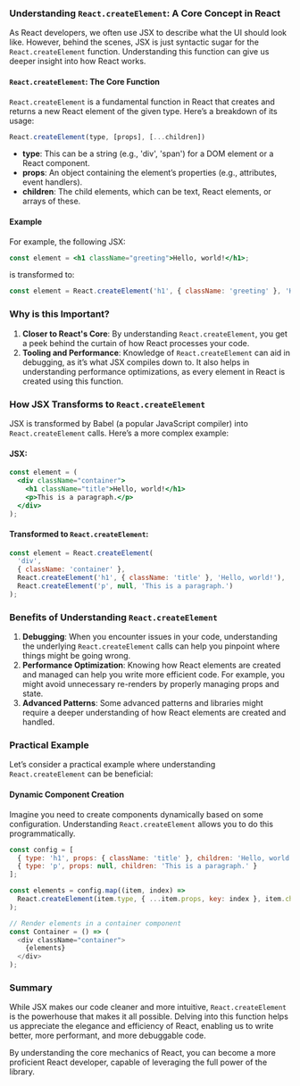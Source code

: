 ### Understanding `React.createElement`: A Core Concept in React

As React developers, we often use JSX to describe what the UI should look like. However, behind the scenes, JSX is just syntactic sugar for the `React.createElement` function. Understanding this function can give us deeper insight into how React works.

#### `React.createElement`: The Core Function

`React.createElement` is a fundamental function in React that creates and returns a new React element of the given type. Here’s a breakdown of its usage:

```javascript
React.createElement(type, [props], [...children])
```

- **type**: This can be a string (e.g., 'div', 'span') for a DOM element or a React component.
- **props**: An object containing the element’s properties (e.g., attributes, event handlers).
- **children**: The child elements, which can be text, React elements, or arrays of these.

#### Example

For example, the following JSX:

```jsx
const element = <h1 className="greeting">Hello, world!</h1>;
```

is transformed to:

```javascript
const element = React.createElement('h1', { className: 'greeting' }, 'Hello, world!');
```

### Why is this Important?

1. **Closer to React's Core**: By understanding `React.createElement`, you get a peek behind the curtain of how React processes your code.
2. **Tooling and Performance**: Knowledge of `React.createElement` can aid in debugging, as it’s what JSX compiles down to. It also helps in understanding performance optimizations, as every element in React is created using this function.

### How JSX Transforms to `React.createElement`

JSX is transformed by Babel (a popular JavaScript compiler) into `React.createElement` calls. Here’s a more complex example:

#### JSX:

```jsx
const element = (
  <div className="container">
    <h1 className="title">Hello, world!</h1>
    <p>This is a paragraph.</p>
  </div>
);
```

#### Transformed to `React.createElement`:

```javascript
const element = React.createElement(
  'div',
  { className: 'container' },
  React.createElement('h1', { className: 'title' }, 'Hello, world!'),
  React.createElement('p', null, 'This is a paragraph.')
);
```

### Benefits of Understanding `React.createElement`

1. **Debugging**: When you encounter issues in your code, understanding the underlying `React.createElement` calls can help you pinpoint where things might be going wrong.
2. **Performance Optimization**: Knowing how React elements are created and managed can help you write more efficient code. For example, you might avoid unnecessary re-renders by properly managing props and state.
3. **Advanced Patterns**: Some advanced patterns and libraries might require a deeper understanding of how React elements are created and handled.

### Practical Example

Let’s consider a practical example where understanding `React.createElement` can be beneficial:

#### Dynamic Component Creation

Imagine you need to create components dynamically based on some configuration. Understanding `React.createElement` allows you to do this programmatically.

```javascript
const config = [
  { type: 'h1', props: { className: 'title' }, children: 'Hello, world!' },
  { type: 'p', props: null, children: 'This is a paragraph.' }
];

const elements = config.map((item, index) => 
  React.createElement(item.type, { ...item.props, key: index }, item.children)
);

// Render elements in a container component
const Container = () => (
  <div className="container">
    {elements}
  </div>
);
```

### Summary

While JSX makes our code cleaner and more intuitive, `React.createElement` is the powerhouse that makes it all possible. Delving into this function helps us appreciate the elegance and efficiency of React, enabling us to write better, more performant, and more debuggable code.

By understanding the core mechanics of React, you can become a more proficient React developer, capable of leveraging the full power of the library.